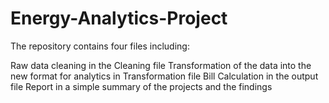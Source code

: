 # Energy-Analytics-Project

The repository contains four files including:

Raw data cleaning in the Cleaning file
Transformation of the data into the new format for analytics in Transformation file
Bill Calculation in the output file
Report in a simple summary of the projects and the findings
